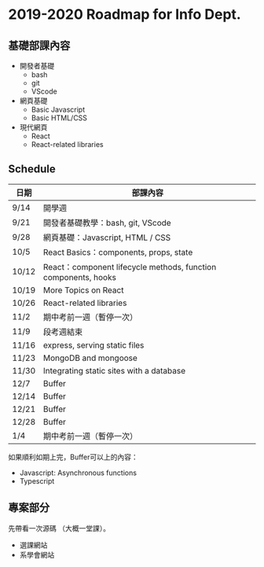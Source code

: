 # 2019-2020 Roadmap for Info Dept.
## 基礎部課內容

- 開發者基礎
    - bash
    - git 
    - VScode
- 網頁基礎 
    - Basic Javascript
    - Basic HTML/CSS
- 現代網頁
    - React 
    - React-related libraries

## Schedule
|日期|部課內容|
|---|---|
|9/14|開學週|
|9/21|開發者基礎教學：bash, git, VScode|
|9/28|網頁基礎：Javascript, HTML / CSS|
|10/5|React Basics：components, props, state|
|10/12|React：component lifecycle methods, function components, hooks|
|10/19|More Topics on React|
|10/26|React-related libraries|
|11/2|期中考前一週（暫停一次）|
|11/9|段考週結束|
|11/16|express, serving static files|
|11/23|MongoDB and mongoose|
|11/30|Integrating static sites with a database|
|12/7|Buffer|
|12/14|Buffer|
|12/21|Buffer|
|12/28|Buffer|
|1/4|期中考前一週（暫停一次）|

如果順利如期上完，Buffer可以上的內容：
- Javascript: Asynchronous functions
- Typescript 

## 專案部分
先帶看一次源碼 （大概一堂課）。
- 選課網站
- 系學會網站
